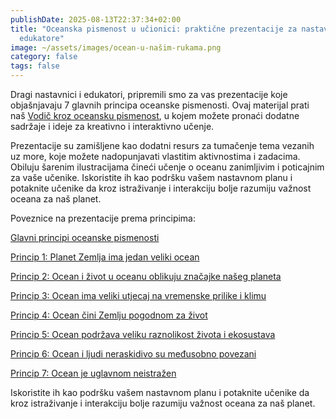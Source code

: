 ```yaml
---
publishDate: 2025-08-13T22:37:34+02:00
title: "Oceanska pismenost u učionici: praktične prezentacije za nastavnike i
  edukatore"
image: ~/assets/images/ocean-u-našim-rukama.png
category: false
tags: false
---
```

Dragi nastavnici i edukatori, pripremili smo za vas prezentacije koje objašnjavaju 7 glavnih principa oceanske pismenosti. Ovaj materijal prati naš [Vodič kroz oceansku pismenost](https://futuresea.eu/od-sad-mozete-preuzeti-nas-vodic-ovdje/), u kojem možete pronaći dodatne sadržaje i ideje za kreativno i interaktivno učenje.

Prezentacije su zamišljene kao dodatni resurs za tumačenje tema vezanih uz more, koje možete nadopunjavati vlastitim aktivnostima i zadacima. Obiluju šarenim ilustracijama čineći učenje o oceanu zanimljivim i poticajnim za vaše učenike. Iskoristite ih kao podršku vašem nastavnom planu i potaknite učenike da kroz istraživanje i interakciju bolje razumiju važnost oceana za naš planet.

Poveznice na prezentacije prema principima:

[Glavni principi oceanske pismenosti](https://drive.google.com/file/d/13xhWFA44EJvTA26BDvBid1y694LutHvT/view?usp=sharing)

[Princip 1: Planet Zemlja ima jedan veliki ocean](https://drive.google.com/file/d/102k6cbJIWhigxwQ-AfCH19_JHcBxv9yw/view?usp=drive_link)

[Princip 2: Ocean i život u oceanu oblikuju značajke našeg planeta](https://drive.google.com/file/d/19Am1DHYdEi_9cPHvQDbBEQt13kcQl165/view?usp=sharing)

[Princip 3: Ocean ima veliki utjecaj na vremenske prilike i klimu](https://drive.google.com/file/d/1rLftBHDz-dQcsPb3faHnXQ1bbS6bUpQe/view?usp=drive_link)

[Princip 4: Ocean čini Zemlju pogodnom za život](https://drive.google.com/file/d/1jgyPCgR1LXb83v0NRYNkQL2ROw4bJu_j/view?usp=sharing)

[Princip 5: Ocean podržava veliku raznolikost života i ekosustava](https://drive.google.com/file/d/1URanmxIfhCF6GHWKmIm4YfISzFvQNfzC/view?usp=sharing)

[Princip 6: Ocean i ljudi neraskidivo su međusobno povezani](https://drive.google.com/file/d/12e9NDJwt0WiILyuA1H3-9mZfY14XzpTp/view?usp=sharing)

[Princip 7: Ocean je uglavnom neistražen](https://drive.google.com/file/d/1yPM02b-X_RUOi_xKSxGHQ5PAJtZNXnCp/view?usp=sharing)

Iskoristite ih kao podršku vašem nastavnom planu i potaknite učenike da kroz istraživanje i interakciju bolje razumiju važnost oceana za naš planet.
